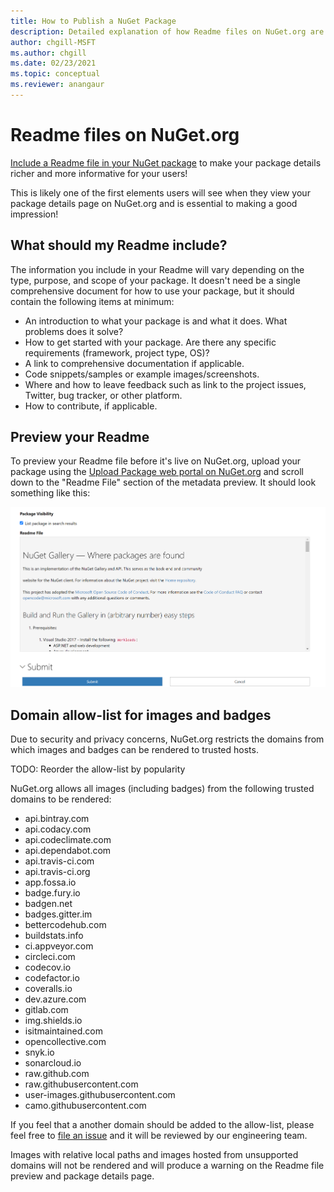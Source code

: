 ```yaml
---
title: How to Publish a NuGet Package
description: Detailed explanation of how Readme files on NuGet.org are rendered and what to do when you run into issues.
author: chgill-MSFT
ms.author: chgill
ms.date: 02/23/2021
ms.topic: conceptual
ms.reviewer: anangaur
---
```


# Readme files on NuGet.org

[Include a Readme file in your NuGet package](https://docs.microsoft.com/nuget/reference/msbuild-targets#packagereadmefile) to make your package details richer and more informative for your users!

This is likely one of the first elements users will see when they view your package details page on NuGet.org and is essential to making a good impression!

## What should my Readme include?

The information you include in your Readme will vary depending on the type, purpose, and scope of your package. It doesn't need be a single comprehensive document for how to use your package, but it should contain the following items at minimum:
* An introduction to what your package is and what it does. What problems does it solve?
* How to get started with your package. Are there any specific requirements (framework, project type, OS)?
* A link to comprehensive documentation if applicable.
* Code snippets/samples or example images/screenshots.
* Where and how to leave feedback such as link to the project issues, Twitter, bug tracker, or other platform.
* How to contribute, if applicable.

## Preview your Readme

To preview your Readme file before it's live on NuGet.org, upload your package using the [Upload Package web portal on NuGet.org](https://docs.microsoft.com/nuget/nuget-org/publish-a-package#web-portal-use-the-upload-package-tab-on-nugetorg) and scroll down to the "Readme File" section of the metadata preview. It should look something like this:

![Readme File preview](media\readme-upload-preview.PNG)

## Domain allow-list for images and badges

Due to security and privacy concerns, NuGet.org restricts the domains from which images and badges can be rendered to trusted hosts. 

TODO: Reorder the allow-list by popularity

NuGet.org allows all images (including badges) from the following trusted domains to be rendered:
* api.bintray.com
* api.codacy.com
* api.codeclimate.com
* api.dependabot.com
* api.travis-ci.com
* api.travis-ci.org
* app.fossa.io
* badge.fury.io
* badgen.net
* badges.gitter.im
* bettercodehub.com
* buildstats.info
* ci.appveyor.com
* circleci.com
* codecov.io
* codefactor.io
* coveralls.io
* dev.azure.com
* gitlab.com
* img.shields.io
* isitmaintained.com
* opencollective.com
* snyk.io
* sonarcloud.io
* raw.github.com
* raw.githubusercontent.com
* user-images.githubusercontent.com
* camo.githubusercontent.com

If you feel that a another domain should be added to the allow-list, please feel free to [file an issue](https://github.com/NuGet/NuGetGallery/issues) and it will be reviewed by our engineering team.

Images with relative local paths and images hosted from unsupported domains will not be rendered and will produce a warning on the Readme file preview and package details page. 

